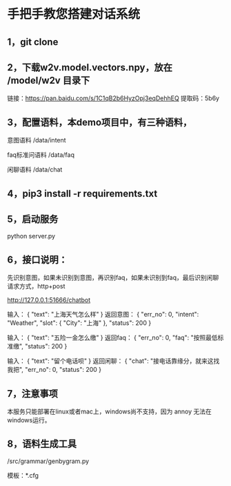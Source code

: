 # 手把手教您搭建对话系统

## 1，git clone

## 2，下载w2v.model.vectors.npy，放在 /model/w2v 目录下
链接：https://pan.baidu.com/s/1C1qB2b6HyzOpj3eqDehhEQ  提取码：5b6y 

## 3，配置语料，本demo项目中，有三种语料，
意图语料 /data/intent

faq标准问语料 /data/faq

闲聊语料 /data/chat

## 4，pip3 install -r requirements.txt

## 5，启动服务
python server.py

## 6，接口说明：
先识别意图，如果未识别到意图，再识别faq，如果未识别到faq，最后识别闲聊
请求方式，http+post 

http://127.0.0.1:51666/chatbot

输入： 
{
    "text": "上海天气怎么样"
}
返回意图：
{
  "err_no": 0,
  "intent": "Weather",
  "slot": {
    "City": "上海"
  },
  "status": 200
}

输入：
{
    "text": "五险一金怎么缴"
}
返回faq：
{
  "err_no": 0,
  "faq": "按照最低标准缴",
  "status": 200
}

输入：
{
    "text": "留个电话呗"
}
返回闲聊：
{
  "chat": "接电话靠缘分，就来这找我把",
  "err_no": 0,
  "status": 200
}

## 7，注意事项
本服务只能部署在linux或者mac上，windows尚不支持，因为 annoy 无法在windows运行。

## 8，语料生成工具
/src/grammar/genbygram.py

模板：*.cfg
